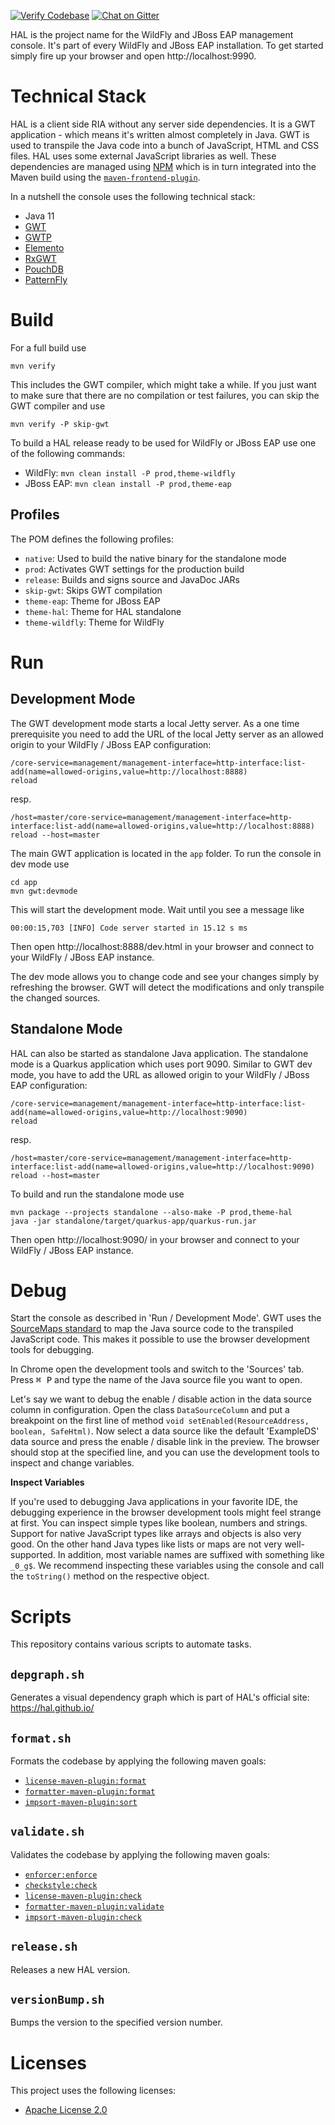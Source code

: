 [![Verify Codebase](https://github.com/hal/console/actions/workflows/verify.yml/badge.svg)](https://github.com/hal/console/actions/workflows/verify.yml) [![Chat on Gitter](https://badges.gitter.im/hal/console.svg)](https://gitter.im/hal/console)

HAL is the project name for the WildFly and JBoss EAP management console. It's part of every WildFly and JBoss EAP
installation. To get started simply fire up your browser and open http://localhost:9990.

# Technical Stack

HAL is a client side RIA without any server side dependencies. It is a GWT application - which means it's written almost
completely in Java. GWT is used to transpile the Java code into a bunch of JavaScript, HTML and CSS files. HAL uses some
external JavaScript libraries as well. These dependencies are managed using [NPM](https://npmjs.org/) which is in turn
integrated into the Maven build using the [`maven-frontend-plugin`](https://github.com/eirslett/frontend-maven-plugin).

In a nutshell the console uses the following technical stack:

- Java 11
- [GWT](https://www.gwtproject.org/)
- [GWTP](https://dev.arcbees.com/gwtp/)
- [Elemento](https://github.com/hal/elemento)
- [RxGWT](https://github.com/intendia-oss/rxgwt)
- [PouchDB](https://pouchdb.com/)
- [PatternFly](https://www.patternfly.org/)

# Build

For a full build use

```shell
mvn verify
``` 

This includes the GWT compiler, which might take a while. If you just want to make sure that there are no compilation or test failures, you can skip the GWT compiler and use

```shell
mvn verify -P skip-gwt
``` 

To build a HAL release ready to be used for WildFly or JBoss EAP use one of the following commands:

- WildFly: `mvn clean install -P prod,theme-wildfly`
- JBoss EAP: `mvn clean install -P prod,theme-eap`

## Profiles

The POM defines the following profiles:

- `native`: Used to build the native binary for the standalone mode
- `prod`: Activates GWT settings for the production build
- `release`: Builds and signs source and JavaDoc JARs
- `skip-gwt`: Skips GWT compilation
- `theme-eap`: Theme for JBoss EAP
- `theme-hal`: Theme for HAL standalone
- `theme-wildfly`: Theme for WildFly

# Run

## Development Mode

The GWT development mode starts a local Jetty server. As a one time prerequisite you need to add the URL of the local
Jetty server as an allowed origin to your WildFly / JBoss EAP configuration:

```shell
/core-service=management/management-interface=http-interface:list-add(name=allowed-origins,value=http://localhost:8888)
reload
```

resp.

```shell
/host=master/core-service=management/management-interface=http-interface:list-add(name=allowed-origins,value=http://localhost:8888)
reload --host=master
``` 

The main GWT application is located in the `app` folder. To run the console in dev mode use

```shell
cd app
mvn gwt:devmode
```

This will start the development mode. Wait until you see a message like

```
00:00:15,703 [INFO] Code server started in 15.12 s ms
```

Then open http://localhost:8888/dev.html in your browser and connect to your WildFly / JBoss EAP instance.

The dev mode allows you to change code and see your changes simply by refreshing the browser. GWT will detect the
modifications and only transpile the changed sources.

## Standalone Mode

HAL can also be started as standalone Java application. The standalone mode is a Quarkus application which uses port
9090. Similar to GWT dev mode, you have to add the URL as allowed origin to your WildFly / JBoss EAP configuration:

```shell
/core-service=management/management-interface=http-interface:list-add(name=allowed-origins,value=http://localhost:9090)
reload
```

resp.

```shell
/host=master/core-service=management/management-interface=http-interface:list-add(name=allowed-origins,value=http://localhost:9090)
reload --host=master
``` 

To build and run the standalone mode use

```shell
mvn package --projects standalone --also-make -P prod,theme-hal
java -jar standalone/target/quarkus-app/quarkus-run.jar
```

Then open http://localhost:9090/ in your browser and connect to your WildFly / JBoss EAP instance.

# Debug

Start the console as described in 'Run / Development Mode'. GWT uses
the [SourceMaps standard](https://docs.google.com/document/d/1U1RGAehQwRypUTovF1KRlpiOFze0b-_2gc6fAH0KY0k/edit?usp=sharing)
to map the Java source code to the transpiled JavaScript code. This makes it possible to use the browser development
tools for debugging.

In Chrome open the development tools and switch to the 'Sources' tab. Press <kbd>⌘ P</kbd> and type the name of the Java
source file you want to open.

Let's say we want to debug the enable / disable action in the data source column in configuration. Open the
class `DataSourceColumn` and put a breakpoint on the first line of
method `void setEnabled(ResourceAddress, boolean, SafeHtml)`. Now select a data source like the default 'ExampleDS' data
source and press the enable / disable link in the preview. The browser should stop at the specified line, and you can
use the development tools to inspect and change variables.

**Inspect Variables**

If you're used to debugging Java applications in your favorite IDE, the debugging experience in the browser development
tools might feel strange at first. You can inspect simple types like boolean, numbers and strings. Support for native
JavaScript types like arrays and objects is also very good. On the other hand Java types like lists or maps are not very
well-supported. In addition, most variable names are suffixed with something like `_0_g$`. We recommend inspecting these
variables using the console and call the `toString()` method on the respective object.

# Scripts

This repository contains various scripts to automate tasks.

## `depgraph.sh`

Generates a visual dependency graph which is part of HAL's official site: https://hal.github.io/

## `format.sh`

Formats the codebase by applying the following maven goals:

- [`license-maven-plugin:format`](https://mycila.carbou.me/license-maven-plugin/#goals)
- [`formatter-maven-plugin:format`](https://code.revelc.net/formatter-maven-plugin/format-mojo.html)
- [`impsort-maven-plugin:sort`](https://code.revelc.net/impsort-maven-plugin/sort-mojo.html)

## `validate.sh`

Validates the codebase by applying the following maven goals:

- [`enforcer:enforce`](https://maven.apache.org/enforcer/maven-enforcer-plugin/enforce-mojo.html)
- [`checkstyle:check`](https://maven.apache.org/plugins/maven-checkstyle-plugin/check-mojo.html)
- [`license-maven-plugin:check`](https://mycila.carbou.me/license-maven-plugin/#goals)
- [`formatter-maven-plugin:validate`](https://code.revelc.net/formatter-maven-plugin/validate-mojo.html)
- [`impsort-maven-plugin:check`](https://code.revelc.net/impsort-maven-plugin/check-mojo.html)

## `release.sh`

Releases a new HAL version.

## `versionBump.sh`

Bumps the version to the specified version number.

# Licenses

This project uses the following licenses:

* [Apache License 2.0](https://repository.jboss.org/licenses/apache-2.0.txt)

